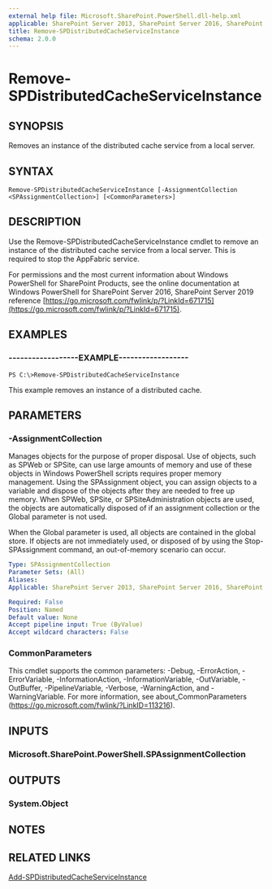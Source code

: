 ```yaml
---
external help file: Microsoft.SharePoint.PowerShell.dll-help.xml
applicable: SharePoint Server 2013, SharePoint Server 2016, SharePoint Server 2019
title: Remove-SPDistributedCacheServiceInstance
schema: 2.0.0
---
```


# Remove-SPDistributedCacheServiceInstance

## SYNOPSIS
Removes an instance of the distributed cache service from a local server.

## SYNTAX

```
Remove-SPDistributedCacheServiceInstance [-AssignmentCollection <SPAssignmentCollection>] [<CommonParameters>]
```

## DESCRIPTION
Use the Remove-SPDistributedCacheServiceInstance cmdlet to remove an instance of the distributed cache service from a local server. This is required to stop the AppFabric service.

For permissions and the most current information about Windows PowerShell for SharePoint Products, see the online documentation at Windows PowerShell for SharePoint Server 2016, SharePoint Server 2019 reference [https://go.microsoft.com/fwlink/p/?LinkId=671715](https://go.microsoft.com/fwlink/p/?LinkId=671715).


## EXAMPLES

### ------------------EXAMPLE------------------
```
PS C:\>Remove-SPDistributedCacheServiceInstance
```

This example removes an instance of a distributed cache.

## PARAMETERS

### -AssignmentCollection
Manages objects for the purpose of proper disposal. Use of objects, such as SPWeb or SPSite, can use large amounts of memory and use of these objects in Windows PowerShell scripts requires proper memory management. Using the SPAssignment object, you can assign objects to a variable and dispose of the objects after they are needed to free up memory. When SPWeb, SPSite, or SPSiteAdministration objects are used, the objects are automatically disposed of if an assignment collection or the Global parameter is not used.

When the Global parameter is used, all objects are contained in the global store. If objects are not immediately used, or disposed of by using the Stop-SPAssignment command, an out-of-memory scenario can occur.


```yaml
Type: SPAssignmentCollection
Parameter Sets: (All)
Aliases: 
Applicable: SharePoint Server 2013, SharePoint Server 2016, SharePoint Server 2019

Required: False
Position: Named
Default value: None
Accept pipeline input: True (ByValue)
Accept wildcard characters: False
```

### CommonParameters
This cmdlet supports the common parameters: -Debug, -ErrorAction, -ErrorVariable, -InformationAction, -InformationVariable, -OutVariable, -OutBuffer, -PipelineVariable, -Verbose, -WarningAction, and -WarningVariable. For more information, see about_CommonParameters (https://go.microsoft.com/fwlink/?LinkID=113216).

## INPUTS

### Microsoft.SharePoint.PowerShell.SPAssignmentCollection

## OUTPUTS

### System.Object

## NOTES

## RELATED LINKS

[Add-SPDistributedCacheServiceInstance](Add-SPDistributedCacheServiceInstance.md)
